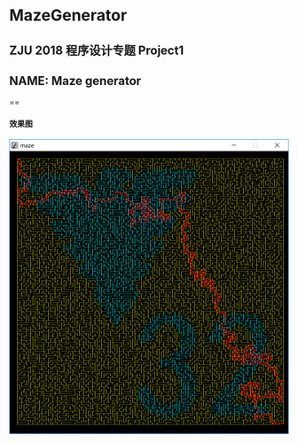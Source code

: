 # MazeGenerator

## ZJU 2018 程序设计专题 Project1
## NAME: Maze generator
==
#### 效果图
![无法显示](https://github.com/Keytoyze/Maze-Generator/raw/master/pic/pic.png)